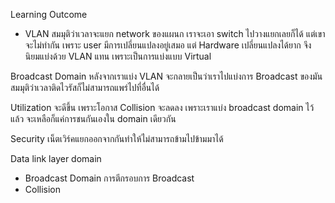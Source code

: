 Learning Outcome
- VLAN
สมมุติว่าเวลาจะแยก network ของแผนก เราจะเอา switch ไปวางแยกเลยก็ได้ แต่เขาจะไม่ทำกัน เพราะ user มีการเปลี่ยนแปลงอยู่เสมอ แต่ Hardware เปลี่ยนแปลงได้ยาก จึงนิยมแบ่งด้วย VLAN แทน เพราะเป็นการแบ่งแบบ Virtual

Broadcast Domain หลังจากเราแบ่ง VLAN จะกลายเป็นว่าเราไปแบ่งการ Broadcast ของมัน สมมุติว่าเวลาติดไวรัสก็ไม่สามารถแพร่ไปที่อื่นได้

Utilization จะดีขึ้น เพราะโอกาส Collision จะลดลง เพราะเราแบ่ง broadcast domain ไว้แล้ว จะเหลือก็แค่การชนกันเองใน domain เดียวกัน

Security เน็ตเวิร์คแยกออกจากกันทำให้ไม่สามารถข้ามไปข้ามมาได้

Data link layer domain
- Broadcast Domain การตีกรอบการ Broadcast
- Collision 